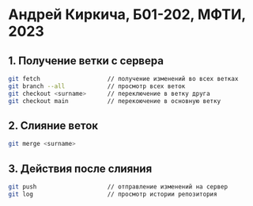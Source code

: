 # Андрей Киркича, Б01-202, МФТИ, 2023
## 1. Получение ветки с сервера
```bash
git fetch                   // получение изменений во всех ветках
git branch --all            // просмотр всех веток
git checkout <surname>      // переключение в ветку друга
git checkout main           // перекоючение в основную ветку
```

## 2. Слияние веток
```bash
git merge <surname>
```

## 3. Действия после слияния
```bash
git push                    // отправление изменений на сервер
git log                     // просмотр истории репозитория
```
